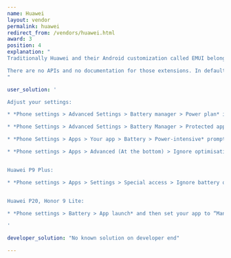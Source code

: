 ```yaml
---
name: Huawei
layout: vendor
permalink: huawei
redirect_from: /vendors/huawei.html
award: 3
position: 4
explanation: "
Traditionally Huawei and their Android customization called EMUI belongs to the most troubled on the market with respect to non-standard background process limitations.

There are no APIs and no documentation for those extensions. In default settings background processing simply does not work right and apps working in background will break.
"

user_solution: '

Adjust your settings:

* *Phone settings > Advanced Settings > Battery manager > Power plan* is set to *Performance*

* *Phone Settings > Advanced Settings > Battery Manager > Protected apps* – check for your app as *Protected*

* *Phone Settings > Apps > Your app > Battery > Power-intensive* prompt [x] and *Keep running after screen off [x]*

* *Phone settings > Apps > Advanced (At the bottom) > Ignore optimisations >* Press *Allowed > All apps >* Find your app on the list and set to *Allow*


Huawei P9 Plus:

* *Phone settings > Apps > Settings > Special access > Ignore battery optimisation >* select allow for your app.


Huawei P20, Honor 9 Lite:

* *Phone settings > Battery > App launch* and then set your app to “Manage manually” and make sure everything is turned on.

'

developer_solution: "No known solution on developer end"

---
```


